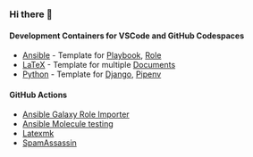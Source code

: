 ### Hi there 👋

<!--
**hspaans/hspaans** is a ✨ _special_ ✨ repository because its `README.md` (this file) appears on your GitHub profile.

Here are some ideas to get you started:

- 🔭 I’m currently working on ...
- 🌱 I’m currently learning ...
- 👯 I’m looking to collaborate on ...
- 🤔 I’m looking for help with ...
- 💬 Ask me about ...
- 📫 How to reach me: ...
- 😄 Pronouns: ...
- ⚡ Fun fact: ...
-->

#### Development Containers for VSCode and GitHub Codespaces
- [Ansible](https://github.com/hspaans/ansible-devcontainer) - Template for [Playbook](https://github.com/hspaans/ansible-playbook-template), [Role](https://github.com/hspaans/ansible-role-template)
- [LaTeX](https://github.com/hspaans/latex-devcontainer) - Template for multiple [Documents](https://github.com/hspaans/latex-template)
- [Python](https://github.com/hspaans/ansible-devcontainer) - Template for [Django](https://github.com/hspaans/django-template), [Pipenv](https://github.com/hspaans/python-template)

#### GitHub Actions
- [Ansible Galaxy Role Importer](https://github.com/marketplace/actions/ansible-galaxy-role-importer)
- [Ansible Molecule testing](https://github.com/marketplace/actions/ansible-molecule-testing)
- [Latexmk](https://github.com/marketplace/actions/latexmk)
- [SpamAssassin](https://github.com/marketplace/actions/spamassassin)
